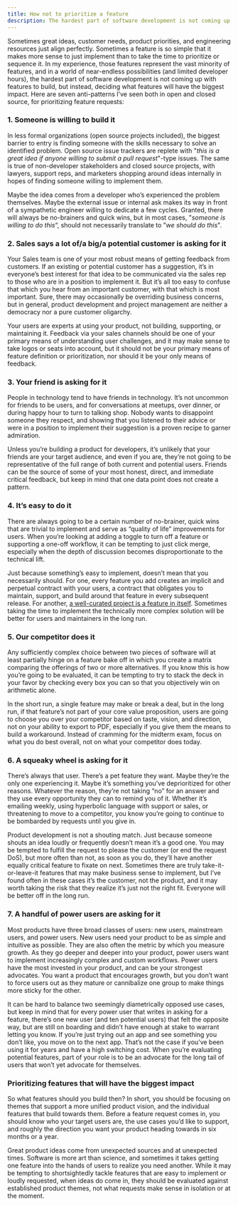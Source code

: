 ```yaml
---
title: How not to prioritize a feature
description: The hardest part of software development is not coming up with features to build, but instead, deciding what features will have the biggest impact.
---
```


Sometimes great ideas, customer needs, product priorities, and engineering resources just align perfectly. Sometimes a feature is so simple that it makes more sense to just implement than to take the time to prioritize or sequence it. In my experience, those features represent the vast minority of features, and in a world of near-endless possibilities (and limited developer hours), the hardest part of software development is not coming up with features to build, but instead, deciding what features will have the biggest impact. Here are seven anti-patterns I’ve seen both in open and closed source, for prioritizing feature requests:

### 1. Someone is willing to build it

In less formal organizations (open source projects included), the biggest barrier to entry is finding someone with the skills necessary to solve an identified problem. Open source issue trackers are replete with "*this is a great idea if anyone willing to submit a pull request*"-type issues. The same is true of non-developer stakeholders and closed source projects, with lawyers, support reps, and marketers shopping around ideas internally in hopes of finding someone willing to implement them.

Maybe the idea comes from a developer who’s experienced the problem themselves. Maybe the external issue or internal ask makes its way in front of a sympathetic engineer willing to dedicate a few cycles. Granted, there will always be no-brainers and quick wins, but in most cases, "*someone is willing to do this*“, should not necessarily translate to ”*we should do this*".

### 2. Sales says a lot of/a big/a potential customer is asking for it

Your Sales team is one of your most robust means of getting feedback from customers. If an existing or potential customer has a suggestion, it’s in everyone’s best interest for that idea to be communicated via the sales rep to those who are in a position to implement it. But it’s all too easy to confuse that which you hear from an important customer, with that which is most important. Sure, there may occasionally be overriding business concerns, but in general, product development and project management are neither a democracy nor a pure customer oligarchy.

Your users are experts at using your product, not building, supporting, or maintaining it. Feedback via your sales channels should be one of your primary means of understanding user challenges, and it may make sense to take logos or seats into account, but it should not be your primary means of feature definition or prioritization, nor should it be your only means of feedback.

### 3. Your friend is asking for it

People in technology tend to have friends in technology. It’s not uncommon for friends to be users, and for conversations at meetups, over dinner, or during happy hour to turn to talking shop. Nobody wants to disappoint someone they respect, and showing that you listened to their advice or were in a position to implement their suggestion is a proven recipe to garner admiration.

Unless you’re building a product for developers, it’s unlikely that your friends are your target audience, and even if you are, they’re not going to be representative of the full range of both current and potential users. Friends can be the source of some of your most honest, direct, and immediate critical feedback, but keep in mind that one data point does not create a pattern.

### 4. It’s easy to do it

There are always going to be a certain number of no-brainer, quick wins that are trivial to implement and serve as “quality of life” improvements for users. When you’re looking at adding a toggle to turn off a feature or supporting a one-off workflow, it can be tempting to just click merge, especially when the depth of discussion becomes disproportionate to the technical lift.

Just because something’s easy to implement, doesn’t mean that you necessarily should. For one, every feature you add creates an implicit and perpetual contract with your users, a contract that obligates you to maintain, support, and build around that feature in every subsequent release. For another, [a well-curated project is a feature in itself](//ben.balter.com/2016/07/21/removing-a-feature-is-a-feature/). Sometimes taking the time to implement the technically more complex solution will be better for users and maintainers in the long run.

### 5. Our competitor does it

Any sufficiently complex choice between two pieces of software will at least partially hinge on a feature bake off in which you create a matrix comparing the offerings of two or more alternatives. If you know this is how you’re going to be evaluated, it can be tempting to try to stack the deck in your favor by checking every box you can so that you objectively win on arithmetic alone.

In the short run, a single feature may make or break a deal, but in the long run, if that feature’s not part of your core value proposition, users are going to choose you over your competitor based on taste, vision, and direction, not on your ability to export to PDF, especially if you give them the means to build a workaround. Instead of cramming for the midterm exam, focus on what you do best overall, not on what your competitor does today.

### 6. A squeaky wheel is asking for it

There’s always that user. There’s a pet feature they want. Maybe they’re the only one experiencing it. Maybe it’s something you’ve deprioritized for other reasons. Whatever the reason, they’re not taking “no” for an answer and they use every opportunity they can to remind you of it. Whether it’s emailing weekly, using hyperbolic language with support or sales, or threatening to move to a competitor, you know you’re going to continue to be bombarded by requests until you give in.

Product development is not a shouting match. Just because someone shouts an idea loudly or frequently doesn’t mean it’s a good one. You may be tempted to fulfill the request to please the customer (or end the request DoS), but more often than not, as soon as you do, they’ll have another equally critical feature to fixate on next. Sometimes there are truly take-it-or-leave-it features that may make business sense to implement, but I’ve found often in these cases it’s the customer, not the product, and it may worth taking the risk that they realize it’s just not the right fit. Everyone will be better off in the long run.

### 7. A handful of power users are asking for it

Most products have three broad classes of users: new users, mainstream users, and power users. New users need your product to be as simple and intuitive as possible. They are also often the metric by which you measure growth. As they go deeper and deeper into your product, power users want to implement increasingly complex and custom workflows. Power users have the most invested in your product, and can be your strongest advocates. You want a product that encourages growth, but you don’t want to force users out as they mature or cannibalize one group to make things more sticky for the other.

It can be hard to balance two seemingly diametrically opposed use cases, but keep in mind that for every power user that writes in asking for a feature, there’s one new user (and ten potential users) that felt the opposite way, but are still on boarding and didn’t have enough at stake to warrant letting you know. If you’re just trying out an app and see something you don’t like, you move on to the next app. That’s not the case if you’ve been using it for years and have a high switching cost. When you’re evaluating potential features, part of your role is to be an advocate for the long tail of users that won’t yet advocate for themselves.

### Prioritizing features that will have the biggest impact

So what features should you build then? In short, you should be focusing on themes that support a more unified product vision, and the individual features that build towards them. Before a feature request comes in, you should know who your target users are, the use cases you’d like to support, and roughly the direction you want your product heading towards in six months or a year.

Great product ideas come from unexpected sources and at unexpected times. Software is more art than science, and sometimes it takes getting one feature into the hands of users to realize you need another. While it may be tempting to shortsightedly tackle features that are easy to implement or loudly requested, when ideas do come in, they should be evaluated against established product themes, not what requests make sense in isolation or at the moment.
